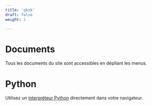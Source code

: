 ```yaml
---
title: 'qkzk'
draft: false
weight: 1

---
```


# Documents

Tous les documents du site sont accessibles en dépliant les menus.

# Python

Utilisez un [interpréteur Python](/python) directement dans votre navigateur.
